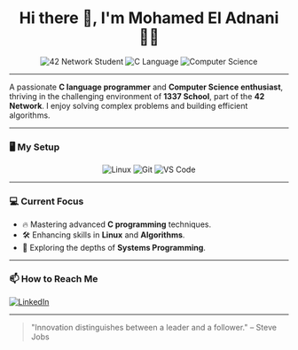 <h1 align="center">Hi there 👋, I'm Mohamed El Adnani 👨‍💻</h1>

<p align="center">
  <img src="https://img.shields.io/badge/42%20Network-Student-blue?style=for-the-badge&logo=42&logoColor=white" alt="42 Network Student" />
  <img src="https://img.shields.io/badge/C-Language-A8B9CC?style=for-the-badge&logo=c&logoColor=white" alt="C Language" />
  <img src="https://img.shields.io/badge/Computer%20Science-In%20Progress-yellow?style=for-the-badge" alt="Computer Science" />
</p>

---

A passionate **C language programmer** and **Computer Science enthusiast**, thriving in the challenging environment of **1337 School**, part of the **42 Network**. I enjoy solving complex problems and building efficient algorithms.

---

### 🖥️ My Setup

<p align="center">
  <img src="https://img.shields.io/badge/Linux-000000?style=for-the-badge&logo=linux&logoColor=white" alt="Linux" />
  <img src="https://img.shields.io/badge/Git-F05032?style=for-the-badge&logo=git&logoColor=white" alt="Git" />
  <img src="https://img.shields.io/badge/VS%20Code-0078D4?style=for-the-badge&logo=visual-studio-code&logoColor=white" alt="VS Code" />
</p>

---

### 💻 Current Focus

- 🔥 Mastering advanced **C programming** techniques.
- 🛠️ Enhancing skills in **Linux** and **Algorithms**.
- 🚀 Exploring the depths of **Systems Programming**.

---

### 📫 How to Reach Me

[![LinkedIn](https://img.shields.io/badge/LinkedIn-Mohamed%20El%20Adnani-blue?style=for-the-badge&logo=linkedin&logoColor=white)](https://www.linkedin.com/in/mohamed-el-adnani-184a48343/)

---

> "Innovation distinguishes between a leader and a follower." – Steve Jobs
